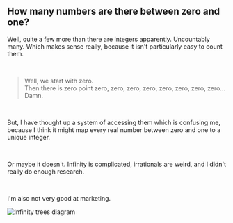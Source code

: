 ## How many numbers are there between zero and one?
Well, quite a few more than there are integers apparently. Uncountably many.
Which makes sense really, because it isn't particularly easy to count them.

<br>

> Well, we start with zero.  
> Then there is zero point zero, zero, zero, zero, zero, zero, zero, zero...  
> Damn.

<br>

But, I have thought up a system of accessing them which is confusing me,
because I think it might map every real number between zero and one to a unique
integer.

<br>

Or maybe it doesn't. Infinity is complicated, irrationals are weird, and I
didn't really do enough research.  

<br>

I'm also not very good at marketing.

![Infinity trees diagram](
    ..\static\infinity_trees\infinity_trees.svg
    "Yes, I know there are duplicates. I'll get there eventually."
)
